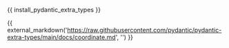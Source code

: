 {{ install_pydantic_extra_types }}

{{ external_markdown('https://raw.githubusercontent.com/pydantic/pydantic-extra-types/main/docs/coordinate.md', '') }}
